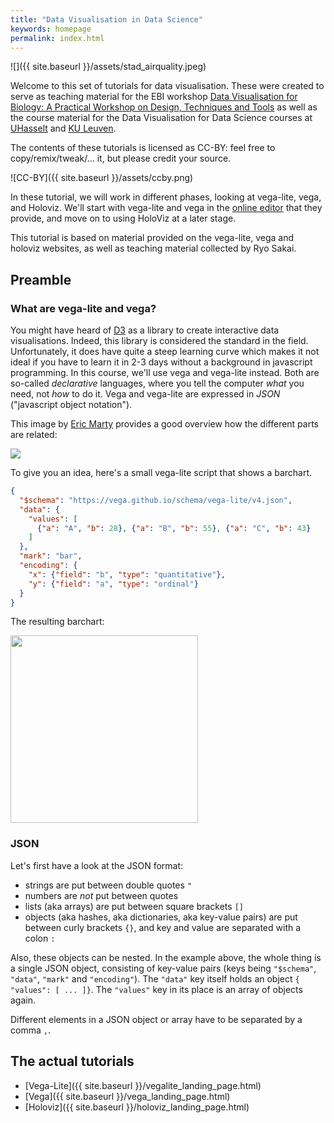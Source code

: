 ```yaml
---
title: "Data Visualisation in Data Science"
keywords: homepage
permalink: index.html
---
```

![]({{ site.baseurl }}/assets/stad_airquality.jpeg)

Welcome to this set of tutorials for data visualisation. These were created to serve as teaching material for the EBI workshop [Data Visualisation for Biology: A Practical Workshop on Design, Techniques and Tools](https://www.ebi.ac.uk/training/events/2020/data-visualisation-biology-practical-workshop-design-techniques-and-tools-1) as well as the course material for the Data Visualisation for Data Science courses at [UHasselt](https://www.uhasselt.be/studiegids?n=4&a=2019&i=4142) and [KU Leuven](https://onderwijsaanbod.kuleuven.be/syllabi/e/G0R72AE.htm#activetab=doelstellingen_idm480336).

The contents of these tutorials is licensed as CC-BY: feel free to copy/remix/tweak/... it, but please credit your source.

![CC-BY]({{ site.baseurl }}/assets/ccby.png)

In these tutorial, we will work in different phases, looking at vega-lite, vega, and Holoviz. We'll start with vega-lite and vega in the [online editor](https://vega.github.io/editor/) that they provide, and move on to using HoloViz at a later stage.

This tutorial is based on material provided on the vega-lite, vega and holoviz websites, as well as teaching material collected by Ryo Sakai.

## Preamble
### What are vega-lite and vega?
You might have heard of [D3](http://d3js.org) as a library to create interactive data visualisations. Indeed, this library is considered the standard in the field. Unfortunately, it does have quite a steep learning curve which makes it not ideal if you have to learn it in 2-3 days without a background in javascript programming. In this course, we'll use vega and vega-lite instead. Both are so-called _declarative_ languages, where you tell the computer _what_ you need, not _how_ to do it. Vega and vega-lite are expressed in _JSON_ ("javascript object notation").

This image by [Eric Marty](https://blog.ericmarty.com/the-d3-/-vega-stack) provides a good overview how the different parts are related:

<img src="{{ site.baseurl }}/assets/d3-vega-vegalite-stack.png" />

To give you an idea, here's a small vega-lite script that shows a barchart.

```json
{
  "$schema": "https://vega.github.io/schema/vega-lite/v4.json",
  "data": {
    "values": [
      {"a": "A", "b": 28}, {"a": "B", "b": 55}, {"a": "C", "b": 43}
    ]
  },
  "mark": "bar",
  "encoding": {
    "x": {"field": "b", "type": "quantitative"},
    "y": {"field": "a", "type": "ordinal"}
  }
}
```

The resulting barchart:

<img src="{{ site.baseurl }}/assets/vegalite-barchart.png" width="300px"/>

### JSON
Let's first have a look at the JSON format:

- strings are put between double quotes `"`
- numbers are _not_ put between quotes
- lists (aka arrays) are put between square brackets `[]`
- objects (aka hashes, aka dictionaries, aka key-value pairs) are put between curly brackets `{}`, and key and value are separated with a colon `:`

Also, these objects can be nested. In the example above, the whole thing is a single JSON object, consisting of key-value pairs (keys being `"$schema"`, `"data"`, `"mark"` and `"encoding"`). The `"data"` key itself holds an object `{ "values": [ ... ]}`. The `"values"` key in its place is an array of objects again.

Different elements in a JSON object or array have to be separated by a comma `,`.

## The actual tutorials

* [Vega-Lite]({{ site.baseurl }}/vegalite_landing_page.html)
* [Vega]({{ site.baseurl }}/vega_landing_page.html)
* [Holoviz]({{ site.baseurl }}/holoviz_landing_page.html)
